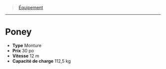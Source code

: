 ﻿---
!EquipmentItem
Type: Monture
Price: 30 po
WeightCapacity: 112,5 kg
Speed: 12 m
Id: equipment_hd.md#poney
ParentLink: equipment_hd.md#Équipement
Name: Poney
ParentName: Équipement
NameLevel: 1
Attributes: {}
---
> [Équipement](hd_equipment.md)

---

# Poney

- **Type** Monture
- **Prix** 30 po
- **Vitesse** 12 m
- **Capacité de charge** 112,5 kg


